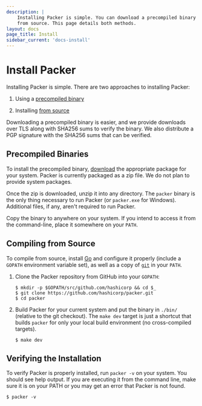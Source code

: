 ```yaml
---
description: |
    Installing Packer is simple. You can download a precompiled binary or compile
    from source. This page details both methods.
layout: docs
page_title: Install
sidebar_current: 'docs-install'
---
```


# Install Packer

Installing Packer is simple. There are two approaches to installing Packer:

1.  Using a [precompiled binary](#precompiled-binaries)

2.  Installing [from source](#compiling-from-source)

Downloading a precompiled binary is easier, and we provide downloads over TLS
along with SHA256 sums to verify the binary. We also distribute a PGP signature
with the SHA256 sums that can be verified.

## Precompiled Binaries

To install the precompiled binary, [download](/downloads.html) the appropriate
package for your system. Packer is currently packaged as a zip file. We do not
plan to provide system packages.

Once the zip is downloaded, unzip it into any directory. The `packer` binary
is the only thing necessary to run Packer (or `packer.exe` for Windows). Additional 
files, if any, aren't required to run Packer.

Copy the binary to anywhere on your system. If you intend to access it from the
command-line, place it somewhere on your `PATH`.

## Compiling from Source

To compile from source, install [Go](https://golang.org) and
configure it properly (include a `GOPATH` environment variable set), as well
as a copy of [`git`](https://www.git-scm.com/) in your `PATH`.

1.  Clone the Packer repository from GitHub into your `GOPATH`:

    ``` shell
    $ mkdir -p $GOPATH/src/github.com/hashicorp && cd $_
    $ git clone https://github.com/hashicorp/packer.git
    $ cd packer
    ```

2.  Build Packer for your current system and put the
    binary in `./bin/` (relative to the git checkout). The `make dev` target is
    just a shortcut that builds `packer` for only your local build environment (no
    cross-compiled targets).

    ``` shell
    $ make dev
    ```

## Verifying the Installation

To verify Packer is properly installed, run `packer -v` on your system. You
should see help output. If you are executing it from the command line, make sure
it is on your PATH or you may get an error that Packer is not found.

``` shell
$ packer -v
```
